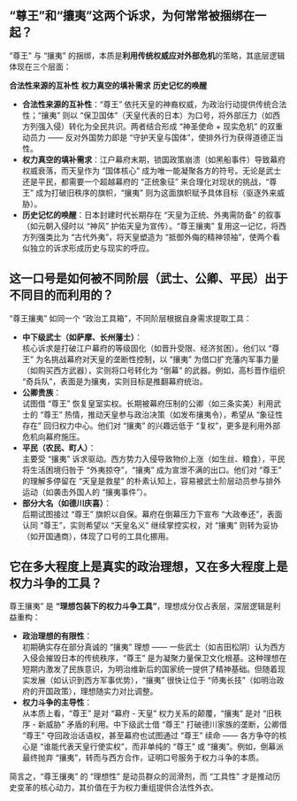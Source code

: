 ## “尊王”和“攘夷”这两个诉求，为何常常被捆绑在一起？

“尊王” 与 “攘夷” 的捆绑，本质是**利用传统权威应对外部危机**的策略，其底层逻辑体现在三个层面：

  **合法性来源的互补性**  **权力真空的填补需求**  **历史记忆的唤醒**

- **合法性来源的互补性**：“尊王” 依托天皇的神裔权威，为政治行动提供传统合法性；“攘夷” 则以 “保卫国体”（天皇代表的日本）为口号，将外部压力（如西方列强入侵）转化为全民共识。两者结合形成 “神圣使命 + 现实危机” 的双重动员力 —— 反对外国势力即是 “守护天皇与国体”，使排外行为获得道德正当性。
- **权力真空的填补需求**：江户幕府末期，锁国政策崩溃（如黑船事件）导致幕府权威衰落，而天皇作为 “国体核心” 成为唯一能凝聚各方的符号。无论是武士还是平民，都需要一个超越幕府的 “正统象征” 来合理化对现状的挑战，“尊王” 成为打破旧秩序的旗帜，“攘夷” 则为这面旗帜赋予具体目标（驱逐外来威胁）。
- **历史记忆的唤醒**：日本封建时代长期存在 “天皇为正统、外夷需防备” 的叙事（如元朝入侵时以 “神风” 护佑天皇为宣传）。“尊王攘夷” 复用这一记忆，将西方列强类比为 “古代外夷”，将天皇塑造为 “抵御外侮的精神领袖”，使两个看似独立的诉求形成历史与现实的呼应。
## 这一口号是如何被不同阶层（武士、公卿、平民）出于不同目的而利用的？

“尊王攘夷” 如同一个 “政治工具箱”，不同阶层根据自身需求提取工具：

- **中下级武士（如萨摩、长州藩士）**：  
    核心诉求是打破江户幕府的等级固化（如晋升受限、经济贫困）。他们以 “尊王” 为名挑战幕府对天皇的垄断性控制，以 “攘夷” 为借口扩充藩内军事力量（如购买西方武器），实则将口号转化为 “倒幕” 的武器。例如，高杉晋作组织 “奇兵队”，表面是为攘夷，实则目标是推翻幕府统治。
- **公卿贵族**：  
    试图借 “尊王” 恢复皇室实权。长期被幕府压制的公卿（如三条实美）利用武士的 “尊王” 热情，推动天皇参与政治决策（如发布攘夷令），希望从 “象征性存在” 回归权力中心。他们对 “攘夷” 的兴趣远低于 “复权”，更多是利用外部危机向幕府施压。
- **平民（农民、町人）**：  
    主要受 “攘夷” 诉求驱动。西方势力入侵导致物价上涨（如生丝、粮食），平民将生活困境归咎于 “外夷掠夺”，“攘夷” 成为宣泄不满的出口。他们对 “尊王” 的理解多停留在 “天皇是救星” 的朴素认知上，容易被武士阶层动员参与排外运动（如袭击外国人的 “攘夷事件”）。
- **部分大名（如德川庆喜）**：  
    后期试图接过 “尊王” 旗帜以自保。幕府在倒幕压力下宣布 “大政奉还”，表面认同 “尊王”，实则希望以 “天皇名义” 继续掌控实权，对 “攘夷” 则转为妥协（如开国通商），体现了口号的工具化挪用。
## 它在多大程度上是真实的政治理想，又在多大程度上是权力斗争的工具？

尊王攘夷” 是 **“理想包装下的权力斗争工具”**，理想成分仅占表层，深层逻辑是利益重构：

- **政治理想的有限性**：  
    初期确实存在部分真诚的 “攘夷” 理想 —— 一些武士（如吉田松阴）认为西方入侵会摧毁日本的传统秩序，“尊王” 是为凝聚力量保卫文化根基。这种理想在短期内激发了民族意识，为明治维新后的国家统一提供了精神基础。但随着现实发展（如认识到西方军事优势），“攘夷” 很快让位于 “师夷长技”（如明治政府的开国政策），理想随实力对比调整。
- **权力斗争的主导性**：  
    从本质上看，“尊王” 是对 “幕府 - 天皇” 权力关系的颠覆，“攘夷” 是对 “旧秩序 - 新威胁” 矛盾的利用。中下级武士借 “尊王” 打破德川家族的垄断，公卿借 “尊王” 夺回政治话语权，甚至幕府也试图通过 “尊王” 续命 —— 各方争夺的核心是 “谁能代表天皇行使实权”，而非单纯的 “尊王” 或 “攘夷”。例如，倒幕派最终抛弃 “攘夷”，转而与西方合作，证明口号服务于权力斗争的本质。

  

简言之，“尊王攘夷” 的 “理想性” 是动员群众的润滑剂，而 “工具性” 才是推动历史变革的核心动力，其价值在于为权力重组提供合法性外衣。

